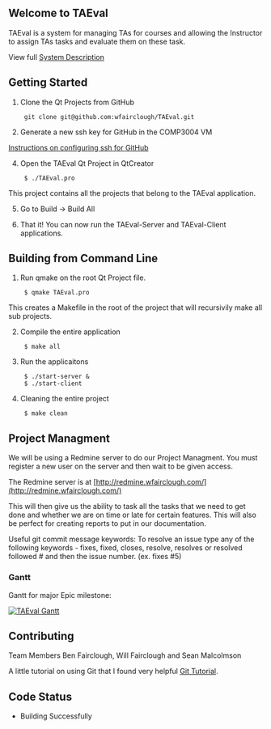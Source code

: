 ## Welcome to TAEval

TAEval is a system for managing TAs for courses and allowing the Instructor to assign TAs tasks and evaluate them on these task.

View full [System Description](http://people.scs.carleton.ca/~claurend/Courses/COMP3004/F13/Project/TAEval.pdf)


## Getting Started

1. Clone the Qt Projects from GitHub

        git clone git@github.com:wfairclough/TAEval.git

3. Generate a new ssh key for GitHub in the COMP3004 VM

  [Instructions on configuring ssh for GitHub](https://help.github.com/articles/generating-ssh-keys)

4. Open the TAEval Qt Project in QtCreator

        $ ./TAEval.pro

  This project contains all the projects that belong to the TAEval application.

5. Go to Build -> Build All

6. That it! You can now run the TAEval-Server and TAEval-Client applications.


## Building from Command Line

1. Run qmake on the root Qt Project file.

        $ qmake TAEval.pro

  This creates a Makefile in the root of the project that will recursivily make all sub projects.

2. Compile the entire application

        $ make all

3. Run the applicaitons

        $ ./start-server &
        $ ./start-client

4. Cleaning the entire project

        $ make clean

## Project Managment

We will be using a Redmine server to do our Project Managment. You must register a new user on the server and then wait to be given access. 

The Redmine server is at [http://redmine.wfairclough.com/](http://redmine.wfairclough.com/)

This will then give us the ability to task all the tasks that we need to get done and whether we are on time or late for certain features. This will also be perfect for creating reports to put in our documentation.

Useful git commit message keywords:
To resolve an issue type any of the following keywords - fixes, fixed, closes, resolve, resolves or resolved followed # and then the issue number. (ex. fixes #5)

### Gantt

Gantt for major Epic milestone:

[![TAEval Gantt](http://res.cloudinary.com/dmtms9gh8/image/upload/v1378921635/al0vwlijjgtpfmjjgpzi.png)](http://redmine.wfairclough.com/projects/taeval)

## Contributing

Team Members
Ben Fairclough, Will Fairclough and Sean Malcolmson

A little tutorial on using Git that I found very helpful [Git Tutorial](http://try.github.io/levels/1/challenges/2).

## Code Status

* Building Successfully


